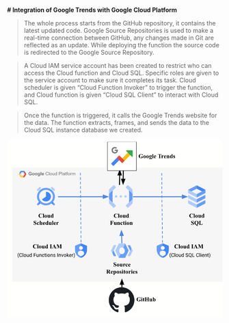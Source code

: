 **# Integration of Google Trends with Google Cloud Platform**

> The whole process starts from the GitHub repository, it contains the latest updated code. Google Source Repositories is used to make a real-time connection between GitHub, any changes made in Git are reflected as an update. While deploying the function the source code is redirected to the Google Source Repository.

> A Cloud IAM service account has been created to restrict who can access the Cloud function and Cloud SQL. Specific roles are given to the service account to make sure it completes its task. Cloud scheduler is given “Cloud Function Invoker” to trigger the function, and Cloud function is given “Cloud SQL Client” to interact with Cloud SQL.

> Once the function is triggered, it calls the Google Trends website for the data. The function extracts, frames, and sends the data to the Cloud SQL instance database we created.

![Alt text](./architecture.png)
